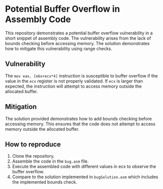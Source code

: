 # Potential Buffer Overflow in Assembly Code
This repository demonstrates a potential buffer overflow vulnerability in a short snippet of assembly code. The vulnerability arises from the lack of bounds checking before accessing memory.  The solution demonstrates how to mitigate this vulnerability using range checks.

## Vulnerability
The `mov eax, [ebx+ecx*4]` instruction is susceptible to buffer overflow if the value in the `ecx` register is not properly validated.  If `ecx` is larger than expected, the instruction will attempt to access memory outside the allocated buffer.

## Mitigation
The solution provided demonstrates how to add bounds checking before accessing memory. This ensures that the code does not attempt to access memory outside the allocated buffer.

## How to reproduce
1. Clone the repository.
2. Assemble the code in the `bug.asm` file.
3. Execute the assembled code with different values in ecx to observe the buffer overflow. 
4. Compare to the solution implemented in `bugSolution.asm` which includes the implemented bounds check.